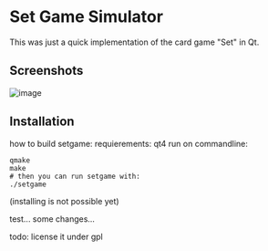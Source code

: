 # Set Game Simulator

This was just a quick implementation of the card game "Set" in Qt.

## Screenshots

![image](https://user-images.githubusercontent.com/9048813/188183094-df6b437a-8410-4d55-bc91-aa4abbac2630.png)

## Installation
how to build setgame:
requierements: qt4
run on commandline:

    qmake
    make
    # then you can run setgame with:
    ./setgame

(installing is not possible yet)


test... some changes...

todo: license it under gpl


